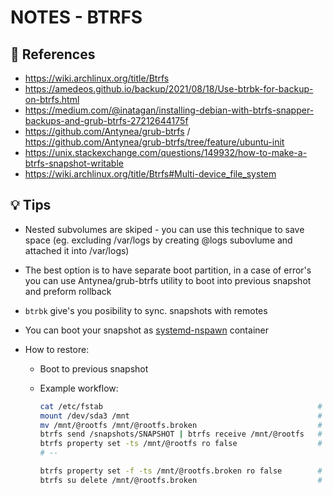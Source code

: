 NOTES - BTRFS
======

## 📌 References

- https://wiki.archlinux.org/title/Btrfs
- https://amedeos.github.io/backup/2021/08/18/Use-btrbk-for-backup-on-btrfs.html
- https://medium.com/@inatagan/installing-debian-with-btrfs-snapper-backups-and-grub-btrfs-27212644175f
- https://github.com/Antynea/grub-btrfs / https://github.com/Antynea/grub-btrfs/tree/feature/ubuntu-init
- https://unix.stackexchange.com/questions/149932/how-to-make-a-btrfs-snapshot-writable
- https://wiki.archlinux.org/title/Btrfs#Multi-device_file_system 

## 💡 Tips

  - Nested subvolumes are skiped - you can use this technique to save space (eg. excluding /var/logs by creating @logs subovlume and attached it into /var/logs)
  - The best option is to have separate boot partition, in a case of error's you can use Antynea/grub-btrfs utility to boot into previous snapshot and preform rollback
  - `btrbk` give's you posibility to sync. snapshots with remotes
  - You can boot your snapshot as [systemd-nspawn](https://wiki.archlinux.org/title/Systemd-nspawn#Use_Btrfs_subvolume_as_container_root) container

  - How to restore:
    
    - Boot to previous snapshot
    - Example workflow:
      
      ```sh
      cat /etc/fstab                                                # 1. search for partition which is mounted as /
      mount /dev/sda3 /mnt                                          # 2. mount this partition into /mnt
      mv /mnt/@rootfs /mnt/@rootfs.broken                           # 3. move broken subvolume into *.broken
      btrfs send /snapshots/SNAPSHOT | btrfs receive /mnt/@rootfs   # 4. send our backup snapshot into @rootfs
      btrfs property set -ts /mnt/@rootfs ro false                  # 5. make sure that rootfs subvolume is in Read Write mode
      # --

      btrfs property set -f -ts /mnt/@rootfs.broken ro false        # . setup RW property
      btrfs su delete /mnt/@rootfs.broken                           # . delete subvolume
      ```

